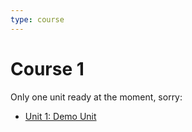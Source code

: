 ```yaml
---
type: course
---
```


# Course 1

Only one unit ready at the moment, sorry:

- [Unit 1: Demo Unit](unit1/README.md)
